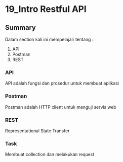 # 19_Intro Restful API

## Summary
Dalam section kali ini mempelajari tentang :
1. API
2. Postman
3. REST

### API
API adalah fungsi dan prosedur untuk membuat aplikasi 

### Postman 
Postman adalah HTTP client untuk menguji servis web

### REST
Representational State Transfer

### Task 
Membuat collection dan melakukan request